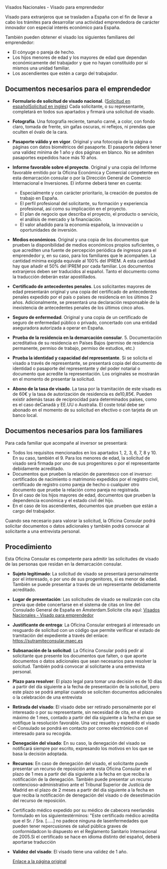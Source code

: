  Visados Nacionales - Visado para emprendedor

  Visado para extranjeros que se trasladen a España con el fin de llevar a cabo los trámites para desarrollar una actividad emprendedora de carácter innovador con especial interés económico para España. 

 También pueden obtener el visado los siguientes familiares del emprendedor:

 * El cónyuge o pareja de hecho.
* Los hijos menores de edad y los mayores de edad que dependan económicamente del trabajador y que no hayan constituido por sí mismos una unidad familiar.
* Los ascendientes que estén a cargo del trabajador.

 Documentos necesarios para el emprendedor
-----------------------------------------

 * **Formulario de solicitud de visado nacional**. ([Solicitud en español](https://www.exteriores.gob.es/DocumentosAuxiliaresSC/Pa%C3%ADses%20Bajos/AMSTERDAM%20%28C%29/SolicitudNacionalES.pdf)[Solicitud en inglés](https://www.exteriores.gob.es/DocumentosAuxiliaresSC/Pa%C3%ADses%20Bajos/AMSTERDAM%20%28C%29/SolicitudNacionalEN.pdf)) Cada solicitante, o su representante, completará en todos sus apartados y firmará una solicitud de visado.
* **Fotografía**. Una fotografía reciente, tamaño carné, a color, con fondo claro, tomada de frente, sin gafas oscuras, ni reflejos, ni prendas que oculten el óvalo de la cara.
* **Pasaporte válido y en vigor**. Original y una fotocopia de la página o páginas con datos biométricos del pasaporte. El pasaporte deberá tener una validez mínima de 1 año y dos páginas en blanco. No se admiten pasaportes expedidos hace más 10 años.
* **Informe favorable sobre el proyecto**. Original y una copia del Informe favorable emitido por la Oficina Económica y Comercial competente en esta demarcación consular o por la Dirección General de Comercio Internacional e Inversiones. El informe deberá tener en cuenta: 


	+ Especialmente y con carácter prioritario, la creación de puestos de trabajo en España.
	+ El perfil profesional del solicitante, su formación y experiencia profesional, así como su implicación en el proyecto.
	+ El plan de negocio que describa el proyecto, el producto o servicio, el análisis de mercado y la financiación.
	+ El valor añadido para la economía española, la innovación u oportunidades de inversión.
* **Medios económicos**. Original y una copia de los documentos que prueben la disponibilidad de medios económicos propios suficientes, o que acrediten una fuente de percepción periódica de ingresos para el emprendedor y, en su caso, para los familiares que le acompañen. La cantidad mínima exigida equivale al 100% del IPREM. A esta cantidad hay que añadir el 50% del IPREM por cada familiar. Los documentos extranjeros deben ser traducidos al español. Tanto el documento como la traducción deberán estar apostillados.
* **Certificado de antecedentes penales**. Los solicitantes mayores de edad presentarán original y una copia del certificado de antecedentes penales expedido por el país o países de residencia en los últimos 2 años. Adicionalmente, se presentará una declaración responsable de la inexistencia de antecedentes penales de los últimos cinco años.
* **Seguro de enfermedad**. Original y una copia de un certificado de seguro de enfermedad público o privado, concertado con una entidad aseguradora autorizada a operar en España.
* **Prueba de la residencia en la demarcación consular**. 5. Documentación acreditativa de su residencia en Países Bajos (permiso de residencia permanente, permiso de trabajo, permiso de estudios, etc.)
* **Prueba la identidad y capacidad del representante**. Si se solicita el visado a través de representante, se presentará copia del documento de identidad o pasaporte del representante y del poder notarial o documento que acredite la representación. Los originales se mostrarán en el momento de presentar la solicitud.
* **Abono de la tasa de visado**. La tasa por la tramitación de este visado es de 60€ y la tasa de autorización de residencia es de10,85€. Pueden existir además tasas de reciprocidad para determinados países, como es el caso deCanadá y EE.UU o Australia. El coste total debe ser abonado en el momento de su solicitud en efectivo o con tarjeta de un banco local.

 Documentos necesarios para los familiares
-----------------------------------------

 Para cada familiar que acompañe al inversor se presentará: 

 * Todos los requisitos mencionados en los apartados 1, 2, 3, 6, 7, 8 y 10. En su caso, también el 9. Para los menores de edad, la solicitud de visado será firmada por uno de sus progenitores o por el representante debidamente acreditado.
* Documentos que prueben la relación de parentesco con el inversor: certificados de nacimiento o matrimonio expedidos por el registro civil, certificado de registro como pareja de hecho o cualquier otro documento que pruebe la relación como pareja no registrada.
* En el caso de los hijos mayores de edad, documentos que prueben la dependencia económica y el estado civil del hijo.
* En el caso de los ascendientes, documentos que prueben que están a cargo del trabajador.

 Cuando sea necesario para valorar la solicitud, la Oficina Consular podrá solicitar documentos o datos adicionales y también podrá convocar al solicitante a una entrevista personal.

 Procedimiento
-------------

 Esta Oficina Consular es competente para admitir las solicitudes de visado de las personas que residan en la demarcación consular. 

 * **Sujeto legitimado**: La solicitud de visado se presentará personalmente por el interesado, o por uno de sus progenitores, si es menor de edad. También se puede presentar a través de un representante debidamente acreditado.
* **Lugar de presentación**: Las solicitudes de visado se realizarán con cita previa que debe concertarse en el sistema de citas on line del Consulado General de España en Ámsterdam.Solicite cita aquí: [Visados Nacionales - Visado para emprendedor](https://app.bookitit.com/es/hosteds/widgetdefault/2c6277fc2bf43562ccce5c647ff1db4eb#datetime)
* **Justificante de entrega**: La Oficina Consular entregará al interesado un resguardo de solicitud con un código que permite verificar el estado de tramitación del expediente a través del enlace: <https://sutramiteconsular.maec.es>
* **Subsanación de la solicitud**: La Oficina Consular podrá pedir al solicitante que presente los documentos que falten, o que aporte documentos o datos adicionales que sean necesarios para resolver la solicitud. También podrá convocar al solicitante a una entrevista personal.
* **Plazo para resolver**: El plazo legal para tomar una decisión es de 10 días a partir del día siguiente a la fecha de presentación de la solicitud, pero este plazo se podrá ampliar cuando se soliciten documentos adicionales o la celebración de una entrevista
* **Retirada del visado**: El visado debe ser retirado personalmente por el interesado o por su representante, sin necesidad de cita, en el plazo máximo de 1 mes, contado a partir del día siguiente a la fecha en que se notifique la resolución favorable. Una vez resuelto y expedido el visado el Consulado se pondrá en contacto por correo electrónico con el interesado para su recogida.
* **Denegación del visado**: En su caso, la denegación del visado se notificará siempre por escrito, expresando los motivos en los que se basa la decisión adoptada.
* **Recursos**: En caso de denegación del visado, el solicitante puede presentar un recurso de reposición ante esta Oficina Consular en el plazo de 1 mes a partir del día siguiente a la fecha en que reciba la notificación de la denegación. También puede presentar un recurso contencioso-administrativo ante el Tribunal Superior de Justicia de Madrid en el plazo de 2 meses a partir del día siguiente a la fecha en que reciba la notificación de denegación del visado o de desestimación del recurso de reposición.
* Certificado médico expedido por su médico de cabecera neerlandés formulado en los siguientestérminos: "Este certificado médico acredita que el Sr. / Sra. […..] no padece ninguna de lasenfermedades que pueden tener repercusiones de salud pública graves de conformidadcon lo dispuesto en el Reglamento Sanitario Internacional de 2005.Si el certificado se hace en idioma distinto del español, deberá aportarse traducción
* **Validez del visado**: El visado tiene una validez de 1 año.

  [Enlace a la página original](https://www.exteriores.gob.es/Consulados/amsterdam/es/ServiciosConsulares/Paginas/index.aspx?scco=Pa%C3%ADses+Bajos&scd=9&scca=Visados&scs=Visados%20Nacionales%20-%20Visado%20para%20emprendedor)